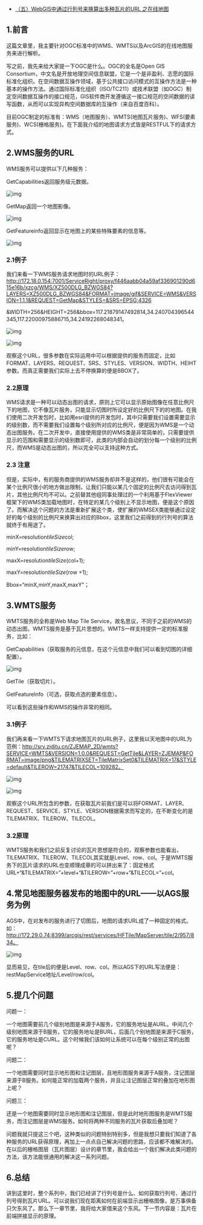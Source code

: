 - [（五）WebGIS中通过行列号来换算出多种瓦片的URL 之在线地图](https://www.cnblogs.com/naaoveGIS/p/3905523.html)

## 1.前言

这篇文章里，我主要针对OGC标准中的WMS、WMTS以及ArcGIS的在线地图服务来进行解析。

写之前，我先来给大家提一下OGC是什么。OGC的全名是Open GIS  Consortium，中文名是开放地理空间信息联盟，它是一个是非盈利、志愿的国际标准化组织。在空间数据互操作领域，基于公共接口访问模式的互操作方法是一种基本的操作方法。通过国际标准化组织（ISO/TC211）或技术联盟（如OGC）制定空间数据互操作的接口规范，GIS软件商开发遵循这一接口规范的空间数据的读写函数，从而可以实现异构空间数据库的互操作（来自百度百科）。

目前OGC制定的标准有：WMS（地图服务）、WMTS(地图瓦片服务)、WFS(要素服务)、WCS(栅格服务)。在下面我介绍的地图请求方式皆是RESTFUL下的请求方式。

## 2.WMS服务的URL

WMS服务可以提供以下几种服务：

GetCapabilities返回服务级元数据。

 ![img](https://images0.cnblogs.com/i/656746/201408/112002251234101.png)

GetMap返回一个地图影像。

 ![img](https://images0.cnblogs.com/i/656746/201408/112002344204208.png)

GetFeatureinfo返回显示在地图上的某些特殊要素的信息等。

 ![img](https://images0.cnblogs.com/i/656746/201408/112002459835972.png)

### 2.1例子

我们来看一下WMS服务请求地图时的URL例子：http://172.18.0.154:7001/ServiceRight/proxy/f446aabb04a59af336901290d615e16b/xzcg/WMS/XZ500DLG_BZWGS84?LAYERS=XZ500DLG_BZWGS84&FORMAT=image/gif&SERVICE=WMS&VERSION=1.1.1&REQUEST=GetMap&STYLES=&SRS=EPSG:4326

&WIDTH=256&HEIGHT=256&bbox=117.21879147492814,34.240704396544345,117.22000975886715,34.24192268048341。

 ![img](https://images0.cnblogs.com/i/656746/201408/112003025774841.png)

 ![img](https://images0.cnblogs.com/i/656746/201408/112003165301238.png)

观察这个URL，很多参数在实际运用中可以根据提供的服务而固定，比如FORMAT、LAYERS、REQUEST、SRS、STYLES、VERSION、WIDTH、HEIHT参数。而真正需要我们实际上去不停换算的便是BBOX了。

### 2.2原理

WMS请求是一种可以动态出图的请求，原则上它可以显示原始图像在任意比例尺下的地图，它不像瓦片服务，只能显示切图时所设定好的比例尺下的的地图。在我们使用二次开发包时，比如用esri提供的开发包时，其中只需要我们设置需要显示的级别数，而不需要我们设置每个级别所对应的比例尺，便是因为WMS是一个动态出图服务。在二次开发中，直接使用提供的WMS类是非常简单的，只需要提供显示的范围和需要显示的级别数即可，此类的内部会自动的划分每一个级别的比例尺，而WMS是动态出图的，所以完全可以支持这种方式。

### 2.3 注意

但是，实际中，有的服务商提供的WMS服务却并不是这样的，他们很有可能会在某个比例尺很小的地方做出限制，让我们只能以某几个固定的比例尺去访问得到瓦片，其他比例尺均不可以。之前替其他组同事处理过的一个利用基于FlexViewer框架下的WMS类加载地图时，在特定的某几个级别上不显示地图，便是这个原因了。而解决这个问题的方法是重新扩展这个类，使扩展的WMSEX类能够通过设定好的每个级别的比例尺来换算出对应的Bbox，这里我们之前得到的行列号的算法就终于有用途了。

minX=resolution*tileSize*col;

minY=resolution*tileSize*row;

maxX=resolution*tileSize*(col+1);

maxY=resolution*tileSize*(row +1);

Bbox=“minX,minY,maxX,maxY”；

## 3.WMTS服务

WMTS服务的全称是Web Map Tile Service，故名思议，不同于之前的WMS的动态出图，WMTS服务是基于瓦片思想的。WMTS一样支持提供一定的标准服务，比如：

GetCapabilities（获取服务的元信息，在这个元信息中我们可以看到切图的详细配置）。

 ![img](https://images0.cnblogs.com/i/656746/201408/112003316705564.png)

GetTile（获取切片）。

GetFeatureInfo（可选，获取点选的要素信息）。

可以看到这些操作和WMS的操作非常的相同。

### 3.1例子

我们再来看一下WMTS下请求地图瓦片的URL例子，这里我以天地图中的URL为范例：http://srv.zjditu.cn/ZJEMAP_2D/wmts?SERVICE=WMTS&VERSION=1.0.0&REQUEST=GetTile&LAYER=ZJEMAP&FORMAT=image/png&TILEMATRIXSET=TileMatrixSet0&TILEMATRIX=17&STYLE=default&TILEROW=21747&TILECOL=109282。

 ![img](https://images0.cnblogs.com/i/656746/201408/112003431555072.jpg)

 ![img](https://images0.cnblogs.com/i/656746/201408/112003552644639.jpg)

观察这个URL所包含的参数，在获取瓦片前我们是可以将FORMAT、LAYER、REQUEST、SERVICE、STYLE、VERSION根据需求而写定的，在不断变化的是TILEMATRIX、TILEROW、TILECOL。

### 3.2原理

WMTS服务和我们之前反复讨论的瓦片思想是符合的，观察参数也能看出，TILEMATRIX、TILEROW、TILECOL其实就是Level、row、col。于是WMTS服务下的瓦片请求的URL也变顺理成章的可以拼出来了：固定格式URL+“&TILEMATRIX=”+level+“&TILEROW=”+row+“&TILECOL=”+col。

## 4.常见地图服务器发布的地图中的URL——以AGS服务为例

AGS中，在对发布的服务进行了切图后，地图的请求URL成了一种固定的格式。如：http://172.29.0.74:8399/arcgis/rest/services/HFTile/MapServer/tile/2/957/834。

 ![img](https://images0.cnblogs.com/i/656746/201408/112004106557806.png)

 显而易见，在tile后的便是Level、row、col。所以AGS下的URL写法便是：restMapService地址/Level/row/col。

## 5.提几个问题

问题一：

一个地图需要前几个级别地图是来源于A服务，它的服务地址是AURL。中间几个级别地图来源于B服务，它的服务地址是BURL，后面几个别地图是来源于C服务，它的服务地址是CURL。这个时候我们该如何让系统可以在每个级别正常的出图呢？

问题二：

一个地图需要同时显示地形图和注记图层，且地形图服务来源于A服务，注记图层来源于B服务。如何能正常的加载两个服务，并且让注记图层正常的叠加在地形图上呢？

问题三：

还是一个地图需要同时显示地形图和注记图层，但是此时地形图服务是WMTS服务，而注记图层是WMS服务。如何将两种不同服务的瓦片获取后叠加呢？

问题我就只提这三个吧，这种类似的问题特别特别多，但是我想只要我们知道了各种服务的URL获得原理，再加上一点点自己解决问题的思路，应该都不难解决的。在以后的栅格图层（瓦片图层）设计的章节里，我会给出一个我们解决此类问题的方法，该方法能很通用的解决这一系列问题。

## 6.总结

讲到这里时，整个系列中，我们已经讲了行列号是什么、如何获取行列号、通过行列号得到瓦片URL。可以说我们现在距离如何在前端显示出栅格图像，是万事俱备只欠东风了。那么下一章节里，我将给大家借来这个东风。下一节内容是：瓦片在前端拼接显示的原理。